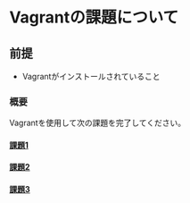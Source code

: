 # Vagrantの課題について

## 前提

- Vagrantがインストールされていること

### 概要

Vagrantを使用して次の課題を完了してください。

#### [課題1](challenge1.md)
#### [課題2](challenge2.md)
#### [課題3](challenge3.md)
